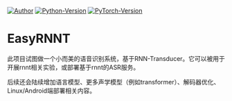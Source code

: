 [![Author](https://img.shields.io/badge/Author-Changhengyi-brightgreen)]() [![Python-Version](https://img.shields.io/badge/Python-3.9-blue)]() [![PyTorch-Version](https://img.shields.io/badge/PyTorch-1.9-red)]()

# EasyRNNT

此项目试图做一个小而美的语音识别系统，基于RNN-Transducer。它可以被用于开展rnnt相关实验，或部署基于rnnt的ASR服务。

后续还会陆续增加语言模型、更多声学模型（例如transformer）、解码器优化、Linux/Android端部署相关内容。